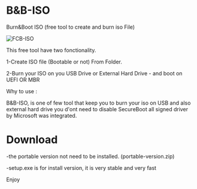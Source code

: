 # B&B-ISO
Burn&Boot ISO (free tool to create and burn iso File)

![FCB-ISO](https://user-images.githubusercontent.com/49924401/88121131-146e7300-cbc5-11ea-94f9-5e78d3d02aaf.gif)










This free tool have two fonctionality. 

1-Create ISO file (Bootable or not) From Folder.

2-Burn your ISO on you USB Drive or External Hard Drive - and boot on UEFI OR MBR

Why to use : 

B&B-ISO, is one of few tool that keep you to burn your iso on USB and also external hard drive
you d'ont need to disable SecureBoot all signed driver by Microsoft was integrated.

# Download 

-the portable version not need to be installed. (portable-version.zip)

-setup.exe is for install version, it is very stable and very fast

Enjoy
